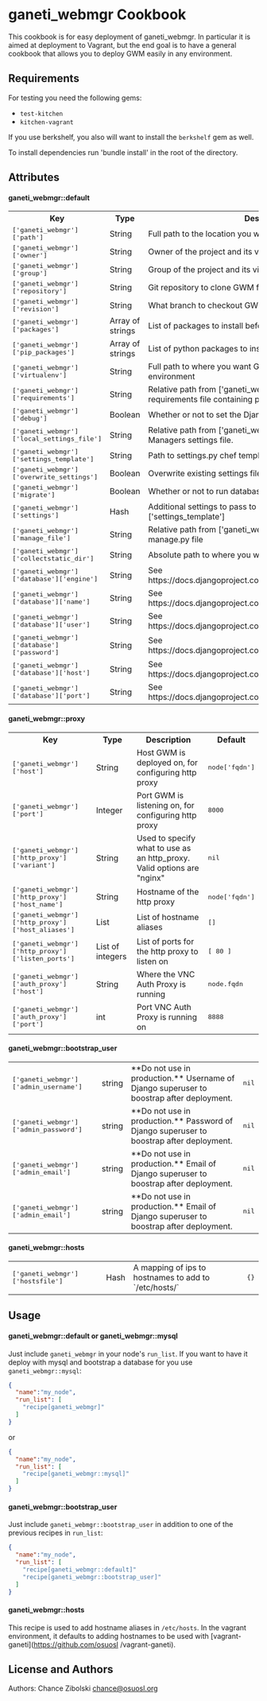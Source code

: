 ganeti_webmgr Cookbook
======================
This cookbook is for easy deployment of ganeti_webmgr. In particular it is
aimed at deployment to Vagrant, but the end goal is to have a general
cookbook that allows you to deploy GWM easily in any environment.

Requirements
------------

For testing you need the following gems:

- `test-kitchen`
- `kitchen-vagrant`

If you use berkshelf, you also will want to install the `berkshelf` gem as well.

To install dependencies run 'bundle install' in the root of the directory.


Attributes
----------

#### ganeti_webmgr::default
<table>
  <tr>
    <th>Key</th>
    <th>Type</th>
    <th>Description</th>
    <th>Default</th>
  </tr>
  <tr>
    <td><tt>['ganeti_webmgr']['path']</tt></td>
    <td>String</td>
    <td>Full path to the location you want GWM at</td>
    <td><tt>/var/lib/django/ganeti_webmgr</tt></td>
  </tr>
  <tr>
    <td><tt>['ganeti_webmgr']['owner']</tt></td>
    <td>String</td>
    <td>Owner of the project and its virtual environment</td>
    <td><tt>nil</tt></td>
  </tr>
  <tr>
    <td><tt>['ganeti_webmgr']['group']</tt></td>
    <td>String</td>
    <td>Group of the project and its virtualenv</td>
    <td><tt>nil</tt></td>
  </tr>
  <tr>
    <td><tt>['ganeti_webmgr']['repository']</tt></td>
    <td>String</td>
    <td>Git repository to clone GWM from</td>
    <td><tt>https://github.com/osuosl/ganeti_webmgr</tt></td>
  </tr>
  <tr>
    <td><tt>['ganeti_webmgr']['revision']</tt></td>
    <td>String</td>
    <td>What branch to checkout GWM on</td>
    <td><tt>develop</tt></td>
  </tr>
  <tr>
    <td><tt>['ganeti_webmgr']['packages']</tt></td>
    <td>Array of strings</td>
    <td>List of packages to install before setting up GWM</td>
    <td><tt>[]</tt></td>
  </tr>
  <tr>
    <td><tt>['ganeti_webmgr']['pip_packages']</tt></td>
    <td>Array of strings</td>
    <td>List of python packages to install before setting up GWM</td>
    <td><tt>[]</tt></td>
  </tr>
  <tr>
    <td><tt>['ganeti_webmgr']['virtualenv']</tt></td>
    <td>String</td>
    <td>Full path to where you want GWM to store its virtual environment</td>
    <td><tt>nil</tt></td>
  </tr>
  <tr>
    <td><tt>['ganeti_webmgr']['requirements']</tt></td>
    <td>String</td>
    <td>Relative path from ['ganeti_webmgr']['path'] to the requirements file containing pip packages to install GWM</td>
    <td><tt>nil</tt></td>
  </tr>
  <tr>
    <td><tt>['ganeti_webmgr']['debug']</tt></td>
    <td>Boolean</td>
    <td>Whether or not to set the Django debug mode on or off</td>
    <td><tt>false</tt></td>
  </tr>
  <tr>
    <td><tt>['ganeti_webmgr']['local_settings_file']</tt></td>
    <td>String</td>
    <td>Relative path from ['ganeti_webmgr']['path'] to Ganeti Web Managers settings file.</td>
    <td><tt>ganeti_webmgr/ganeti_web/settings/settings.py</tt></td>
  </tr>
  <tr>
    <td><tt>['ganeti_webmgr']['settings_template']</tt></td>
    <td>String</td>
    <td>Path to settings.py chef template.</td>
    <td><tt>settings.py.erb</tt></td>
  </tr>
  <tr>
    <td><tt>['ganeti_webmgr']['overwrite_settings']</tt></td>
    <td>Boolean</td>
    <td>Overwrite existing settings files if it exists when deploying</td>
    <td><tt>false</tt></td>
  </tr>
  <tr>
    <td><tt>['ganeti_webmgr']['migrate']</tt></td>
    <td>Boolean</td>
    <td>Whether or not to run database migrations</td>
    <td><tt>false</tt></td>
  </tr>
  <tr>
    <td><tt>['ganeti_webmgr']['settings']</tt></td>
    <td>Hash</td>
    <td>Additional settings to pass to ['ganeti_webmgr']['settings_template']</td>
    <td><tt>{}</tt></td>
  </tr>
  <tr>
    <td><tt>['ganeti_webmgr']['manage_file']</tt></td>
    <td>String</td>
    <td>Relative path from ['ganeti_webmgr']['path'] to the GWM manage.py file</td>
    <td><tt>ganeti_webmgr/manage.py</tt></td>
  </tr>
  <tr>
    <td><tt>['ganeti_webmgr']['collectstatic_dir']</tt></td>
    <td>String</td>
    <td>Absolute path to where you want staticfiles to be collected to</td>
    <td><tt>['ganeti_webmgr']['path']/collected_static</tt></td>
  </tr>
  <tr>
    <td><tt>['ganeti_webmgr']['database']['engine']</tt></td>
    <td>String</td>
    <td>See https://docs.djangoproject.com/en/1.4/ref/settings/#databases</td>
    <td><tt>nil</tt></td>
  </tr>
  <tr>
    <td><tt>['ganeti_webmgr']['database']['name']</tt></td>
    <td>String</td>
    <td>See https://docs.djangoproject.com/en/1.4/ref/settings/#databases</td>
    <td><tt>nil</tt></td>
  </tr>
  <tr>
    <td><tt>['ganeti_webmgr']['database']['user']</tt></td>
    <td>String</td>
    <td>See https://docs.djangoproject.com/en/1.4/ref/settings/#databases</td>
    <td><tt>nil</tt></td>
  </tr>
  <tr>
    <td><tt>['ganeti_webmgr']['database']['password']</tt></td>
    <td>String</td>
    <td>See https://docs.djangoproject.com/en/1.4/ref/settings/#databases</td>
    <td><tt>nil</tt></td>
  </tr>
  <tr>
    <td><tt>['ganeti_webmgr']['database']['host']</tt></td>
    <td>String</td>
    <td>See https://docs.djangoproject.com/en/1.4/ref/settings/#databases</td>
    <td><tt>nil</tt></td>
  </tr>
  <tr>
    <td><tt>['ganeti_webmgr']['database']['port']</tt></td>
    <td>String</td>
    <td>See https://docs.djangoproject.com/en/1.4/ref/settings/#databases</td>
    <td><tt>nil</tt></td>
  </tr>
</table>

#### ganeti_webmgr::proxy
<table>
  <tr>
    <th>Key</th>
    <th>Type</th>
    <th>Description</th>
    <th>Default</th>
  </tr>
  <tr>
    <td><tt>['ganeti_webmgr']['host']</tt></td>
    <td>String</td>
    <td>Host GWM is deployed on, for configuring http proxy</td>
    <td><tt>node['fqdn']</tt></td>
  </tr>
  <tr>
    <td><tt>['ganeti_webmgr']['port']</tt></td>
    <td>Integer</td>
    <td>Port GWM is listening on, for configuring http proxy</td>
    <td><tt>8000</tt></td>
  </tr>
  <tr>
    <td><tt>['ganeti_webmgr']['http_proxy']['variant']</tt></td>
    <td>String</td>
    <td>Used to specify what to use as an http_proxy. Valid options are "nginx"</td>
    <td><tt>nil</tt></td>
  </tr>
  <tr>
    <td><tt>['ganeti_webmgr']['http_proxy']['host_name']</tt></td>
    <td>String</td>
    <td>Hostname of the http proxy</td>
    <td><tt>node['fqdn']</tt></td>
  </tr>
  <tr>
    <td><tt>['ganeti_webmgr']['http_proxy']['host_aliases']</tt></td>
    <td>List</td>
    <td>List of hostname aliases</td>
    <td><tt>[]</tt></td>
  </tr>
  <tr>
    <td><tt>['ganeti_webmgr']['http_proxy']['listen_ports']</tt></td>
    <td>List of integers</td>
    <td>List of ports for the http proxy to listen on</td>
    <td><tt>[ 80 ]</tt></td>
  </tr>
  <tr>
    <td><tt>['ganeti_webmgr']['auth_proxy']['host']</tt></td>
    <td>String</td>
    <td>Where the VNC Auth Proxy is running</td>
    <td><tt>node.fqdn</tt></td>
  </tr>
  <tr>
    <td><tt>['ganeti_webmgr']['auth_proxy']['port']</tt></td>
    <td>int</td>
    <td>Port VNC Auth Proxy is running on</td>
    <td><tt>8888</tt></td>
  </tr>
</table>

#### ganeti_webmgr::bootstrap_user
<table>
  <tr>
    <td><tt>['ganeti_webmgr']['admin_username']</tt></td>
    <td>string</td>
    <td>**Do not use in production.** Username of Django superuser to boostrap after deployment.</td>
    <td><tt>nil</tt></td>
  </tr>
  <tr>
    <td><tt>['ganeti_webmgr']['admin_password']</tt></td>
    <td>string</td>
    <td>**Do not use in production.** Password of Django superuser to boostrap after deployment.</td>
    <td><tt>nil</tt></td>
  </tr>
  <tr>
    <td><tt>['ganeti_webmgr']['admin_email']</tt></td>
    <td>string</td>
    <td>**Do not use in production.** Email of Django superuser to boostrap after deployment.</td>
    <td><tt>nil</tt></td>
  </tr>
  <tr>
    <td><tt>['ganeti_webmgr']['admin_email']</tt></td>
    <td>string</td>
    <td>**Do not use in production.** Email of Django superuser to boostrap after deployment.</td>
    <td><tt>nil</tt></td>
  </tr>
</table>

#### ganeti_webmgr::hosts
<table>
  <tr>
    <td><tt>['ganeti_webmgr']['hostsfile']</tt></td>
    <td>Hash</td>
    <td>A mapping of ips to hostnames to add to `/etc/hosts/`</td>
    <td><tt>{}</tt></td>
  </tr>
</table>

Usage
-----
#### ganeti_webmgr::default or ganeti_webmgr::mysql
Just include `ganeti_webmgr` in your node's `run_list`.
If you want to have it deploy with mysql and bootstrap a database for you use
`ganeti_webmgr::mysql`:

```json
{
  "name":"my_node",
  "run_list": [
    "recipe[ganeti_webmgr]"
  ]
}
```

or

```json
{
  "name":"my_node",
  "run_list": [
    "recipe[ganeti_webmgr::mysql]"
  ]
}
```
#### ganeti_webmgr::bootstrap_user
Just include `ganeti_webmgr::bootstrap_user` in addition to one of the previous
recipes in `run_list`:

```json
{
  "name":"my_node",
  "run_list": [
    "recipe[ganeti_webmgr::default]"
    "recipe[ganeti_webmgr::bootstrap_user]"
  ]
}
```

#### ganeti_webmgr::hosts

This recipe is used to add hostname aliases in `/etc/hosts`.  In the vagrant
environment, it defaults to adding hostnames to be used with [vagrant-
ganeti](https://github.com/osuosl /vagrant-ganeti).

License and Authors
-------------------
Authors: Chance Zibolski <chance@osuosl.org>
